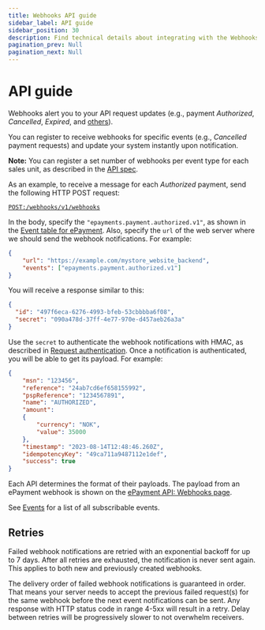 ```yaml
---
title: Webhooks API guide
sidebar_label: API guide
sidebar_position: 30
description: Find technical details about integrating with the Webhooks API.
pagination_prev: Null
pagination_next: Null
---
```


# API guide

Webhooks alert you to your API request updates (e.g., payment *Authorized*, *Cancelled*, *Expired*, and
[others](https://developer.vippsmobilepay.com/docs/APIs/webhooks-api/events/)).

You can register to receive webhooks for specific events (e.g., *Cancelled* payment requests)
and update your system instantly upon notification.

**Note:**
You can register a set number of webhooks per event type for each sales unit, as described in the
[API spec][register_webhook_endpoint].

As an example, to receive a message for each *Authorized* payment, send the following HTTP POST request:

[`POST:/webhooks/v1/webhooks`](https://developer.vippsmobilepay.com/api/webhooks/#tag/v1/paths/~1v1~1webhooks/post)

In the body, specify the `"epayments.payment.authorized.v1"`, as shown in the [Event table for ePayment](events.md#epayment).
Also, specify the `url` of the web server where we should send the webhook notifications. For example:

```json
{  
    "url": "https://example.com/mystore_website_backend",
    "events": ["epayments.payment.authorized.v1"]
}
```

You will receive a response similar to this:

```json
{
  "id": "497f6eca-6276-4993-bfeb-53cbbbba6f08",
  "secret": "090a478d-37ff-4e77-970e-d457aeb26a3a"
}
```

Use the `secret` to authenticate the webhook notifications with HMAC, as described in
[Request authentication](request-authentication.md).
Once a notification is authenticated, you will be able to get its payload.
For example:

```json
{
    "msn": "123456",
    "reference": "24ab7cd6ef658155992",
    "pspReference": "1234567891",
    "name": "AUTHORIZED",
    "amount":
    {
        "currency": "NOK",
        "value": 35000
    },
    "timestamp": "2023-08-14T12:48:46.260Z",
    "idempotencyKey": "49ca711a9487112e1def",
    "success": true
}
```

Each API determines the format of their payloads.
The payload from an ePayment webhook is shown on the [ePayment API: Webhooks page][epayment_events_url].

See [Events](events.md) for a list of all subscribable events.

## Retries

Failed webhook notifications are retried with an exponential backoff for up to 7 days.
After all retries are exhausted, the notification is never sent again.
This applies to both new and previously created webhooks.

The delivery order of failed webhook notifications is guaranteed in order.
That means your server needs to accept the previous
failed request(s) for the same webhook before the next event notifications
can be sent.
Any response with HTTP status code in range 4-5xx will result in a retry.
Delay between retries will be progressively slower to not overwhelm receivers.



[register_webhook_endpoint]: https://developer.vippsmobilepay.com/api/webhooks/#tag/v1/paths/~1v1~1webhooks/post
[epayment_events_url]: https://developer.vippsmobilepay.com/docs/APIs/epayment-api/features/webhooks/
